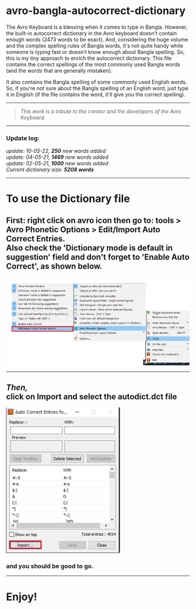 # avro-bangla-autocorrect-dictionary
The Avro Keyboard is a blessing when it comes to type in Bangla. However, the built-in autocorrect dictionary in the Avro keyboard doesn't contain enough words (2473 words to be exact). And, considering the huge volume and the complex spelling rules of Bangla words, it's not quite handy while someone is typing fast or doesn't know enough about Bangla spelling. So, this is my tiny approach to enrich the autocorrect dictionary. This file contains the correct spellings of the most commonly used Bangla words (and the words that are generally mistaken).<br> 

It also contains the Bangla spelling of some commonly used English words. So, if you're not sure about the Bangla spelling of an English word, just type it in English (if the file contains the word, it'll give you the correct spelling).<br>

***

> <I>This work is a tribute to the creator and the developers of the Avro Keyboard.</I> 

***

<h3>Update log:</h3>
<I>update: 10-05-22, <b>250</b> new words added</I><br>
<I>update: 04-05-21, <b>1469</b> new words added</I><br>
<I>update: 02-05-21, <b>1000</b> new words added</I><br>
<I>Current dictionary size: <b>5208 words</b></I><br>

***

<h1>To use the Dictionary file</h1>

<h2> <b>First: right click on avro icon 
then go to: tools > Avro Phonetic Options > Edit/Import Auto Correct Entries.<br>
  Also check the 'Dictionary mode is default in suggestion' field and don't forget to 'Enable Auto Correct', as shown below.</b></h2>

![img 1](https://github.com/Botbang/avro-bangla-autocorrect-dictionary/blob/main/shot%201.png)
***
<h2> 
  <I>Then,</I><br>
  <b>click on Import and select the autodict.dct file</b> </h2>

![img 2](https://github.com/Botbang/avro-bangla-autocorrect-dictionary/blob/main/shot%202.png)

<h3>and you should be good to go.</h3>

***

<h1>Enjoy!</h1>
